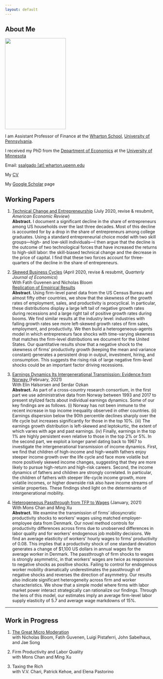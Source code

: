 ```yaml
---
layout: default
---
```


## About Me

<img class="profile-picture" src="sergio-salgado.jpg" width="200" height="300">

I am Assistant Professor of Finance at the [Wharton School](https://www.wharton.upenn.edu/), [University of Pennsylvania](https://www.upenn.edu/).

I received my PhD from the [Department of Economics](https://cla.umn.edu/economics) at the [University of Minnesota](https://twin-cities.umn.edu/)

Email: [ssalgado [at] wharton.upenn.edu](mailto:ssalgado@upenn.edu)

My [CV](cv_salgado.pdf)

My [Google Scholar](https://scholar.google.com/citations?user=WL38R6gAAAAJ&hl=es&oi=sra) page

## Working Papers

1. [Technical Change and Entrepreneurship](https://www.dropbox.com/s/qo6e47vfj0q57gy/SSalgado_ETC_2020.pdf?dl=0) (July 2020, revise & resubmit, *American Economic Review*)\
**Abstract.** I document a significant decline in the share of entrepreneurs among US households over the last three decades. Most of this decline is accounted for by a drop in the share of entrepreneurs among college graduates. Using a standard entrepreneurial choice model with two skill groups—high- and low-skill individuals—I then argue that the decline is the outcome of two technological forces that have increased the returns to high-skill labor: the skill-biased technical change and the decrease in the price of capital. I find that these two forces account for three-quarters of the decline in the share of entrepreneurs.

2. [Skewed Business Cycles](https://www.dropbox.com/s/ssv13bfz5yyhn3d/SGB_Firm_Skew_2020_sub.pdf?dl=0) (April 2020, revise & resubmit, *Quarterly Journal of Economics*)\
With Fatih Guvenen and Nicholas Bloom\
[Replication of Empirical Results](https://www.dropbox.com/home/FIRM_SKEWNESS_205/data/PlotsSep2018/SBC-Replication)\
**Abstract.** Using firm-level panel data from the US Census Bureau and almost fifty other countries, we show that the skewness of the growth rates of employment, sales, and productivity is procyclical. In particular, these distributions display a large left tail of negative growth rates during recessions and a large right tail of positive growth rates during booms. We find similar results at the industry level: industries with falling growth rates see more left-skewed growth rates of firm sales, employment, and productivity. We then build a heterogeneous-agents model in which entrepreneurs face shocks with time-varying skewness that matches the firm-level distributions we document for the United States. Our quantitative results show that a negative shock to the skewness of firms’ productivity growth (keeping the mean and variance constant) generates a persistent drop in output, investment, hiring, and consumption. This suggests the rising risk of large negative firm-level shocks could be an important factor driving recessions.

3. [Earnings Dynamics Its Intergenerational Transmission: Evidence from Norway ](https://www.dropbox.com/s/mbcif8n9z26yw5d/HOS_QE.pdf?dl=0) (February, 2021)\
With Elin Halsorsen and Serdar Ozkan\
**Abstract.** As part of a cross-country research consortium, in the first part we use administrative data from Norway between 1993 and 2017 to present stylized facts about individual earnings dynamics. Some of our key findings are as follows. (i) Norway has not been immune to the recent increase in top income inequality observed in other countries. (ii) Earnings dispersion below the 90th percentile declines sharply over the life cycle but increases significantly for those in the top 10%. (iii) The earnings growth distribution is left-skewed and leptokurtic, the extent of which varies with age and past earnings. (iv) Finally, earnings in the top 1% are highly persistent even relative to those in the top 2% or 5%. In the second part, we exploit a longer panel dating back to 1967 to investigate the intergenerational transmission of income dynamics. First, we find that children of high-income and high-wealth fathers enjoy steeper income growth over the life cycle and face more volatile but more positively skewed income changes, suggesting that they are more likely to pursue high-return and high-risk careers. Second, the income dynamics of fathers and children are strongly correlated. In particular, the children of fathers with steeper life-cycle income growth, more volatile incomes, or higher downside risk also have income streams of similar properties. These findings shed light on the determinants of intergenerational mobility.

4. [Heterogeneous Passthrough from TFP to Wages](https://www.dropbox.com/s/qg1g19fjnvnw2lw/CSX_2020_Passthrough.pdf?dl=0) (January, 2021)\
With Mons Chan and Ming Xu\
**Abstract.** We examine the transmission of firms’ idiosyncratic productivity shocks to workers’ wages using matched employer-employee data from Denmark. Our novel method controls for productivity differences across firms due to unobserved differences in labor quality and for workers’ endogenous job mobility decisions. We find an average elasticity of workers’ hourly wages to firms’ productivity of 0.08. This implies that a productivity shock of one standard deviation generates a change of $1,100 US dollars in annual wages for the average worker in Denmark. The passthrough of firm shocks to wages is strongly asymmetric, in that workers’ wages are twice as responsive to negative shocks as positive shocks. Failing to control for endogenous worker mobility dramatically underestimates the passthrough of negative shocks and reverses the direction of asymmetry. Our results also indicate significant heterogeneity across firm and worker characteristics. We show that a simple model where firms with labor market power interact strategically can rationalize our findings. Through the lens of this model, our estimates imply an average firm-level labor supply elasticity of 5.7 and average wage markdowns of 15%.

---
## Work in Progress

1. [The Great Micro Moderation](https://sergiosalgadoi.files.wordpress.com/2019/11/gmm-2017-web.pdf)\
   with Nicholas Bloom, Fatih Guvenen, Luigi Pistaferri, John Sabelhaus, and Jae Song
   
2. Firm Productivity and Labor Quality\
   with Mons Chan and Ming Xu
   
3. Taxing the Rich\
   with V.V. Chari, Patrick Kehoe, and Elena Pastorino  
